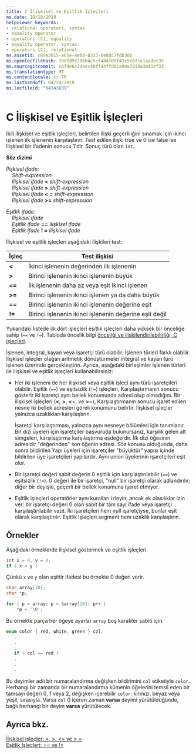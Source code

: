 ```yaml
---
title: C İlişkisel ve Eşitlik İşleçleri
ms.date: 10/18/2018
helpviewer_keywords:
- relational operators, syntax
- equality operator
- operators [C], equality
- equality operator, syntax
- operators [C], relational
ms.assetid: c89a3815-a65e-4e0d-8333-0e8dc7fdb30b
ms.openlocfilehash: 78dfd9f208b4c5cf484f0ff43c5e07ce1aadec35
ms.sourcegitcommit: c6f8e6c2daec40ff4effd8ca99a7014a3b41ef33
ms.translationtype: MT
ms.contentlocale: tr-TR
ms.lasthandoff: 04/24/2019
ms.locfileid: "64343839"
---
```

# <a name="c-relational-and-equality-operators"></a>C İlişkisel ve Eşitlik İşleçleri

İkili ilişkisel ve eşitlik işleçleri, belirtilen ilişki geçerliliğini sınamak için ikinci işlenen ilk işlenenin karşılaştırın. Test edilen ilişki true ve 0 ise false ise ilişkisel bir ifadenin sonucu 1'dir. Sonuç türü olan `int`.

**Söz dizimi**

*İlişkisel ifade*:<br/>
&nbsp;&nbsp;&nbsp;&nbsp;*Shift-expression*<br/>
&nbsp;&nbsp;&nbsp;&nbsp;*İlişkisel ifade* **&lt;** *shift-expression*<br/>
&nbsp;&nbsp;&nbsp;&nbsp;*İlişkisel ifade* **>** *shift-expression*<br/>
&nbsp;&nbsp;&nbsp;&nbsp;*İlişkisel ifade* **&lt; =** *shift-expression*<br/>
&nbsp;&nbsp;&nbsp;&nbsp;*İlişkisel ifade* **>=** *shift-expression*<br/>

*Eşitlik ifade*:<br/>
&nbsp;&nbsp;&nbsp;&nbsp;*İlişkisel ifade*<br/>
&nbsp;&nbsp;&nbsp;&nbsp;*Eşitlik ifade* **==** *ilişkisel ifade*<br/>
&nbsp;&nbsp;&nbsp;&nbsp;*Eşitlik ifade* **! =** *ilişkisel ifade*

İlişkisel ve eşitlik işleçleri aşağıdaki ilişkileri test:

|İşleç|Test ilişkisi|
|--------------|-------------------------|
|**&lt;**|İkinci işlenenin değerinden ilk işlenenin|
|**>**|Birinci işlenenin ikinci işlenenin büyük|
|**&lt;=**|İlk işlenenin daha az veya eşit ikinci işlenen|
|**>=**|Birinci işlenenin ikinci işlenen ya da daha büyük|
|**==**|Birinci işlenenin ikinci işlenenin değerine eşit|
|**\!=**|Birinci işlenenin ikinci işlenenin değerine eşit değil|

Yukarıdaki listede ilk dört işleçleri eşitlik işleçleri daha yüksek bir önceliğe sahip (`==` ve `!=`). Tabloda öncelik bilgi [önceliği ve ilişkilendirilebilirliği, C işleçleri](../c-language/precedence-and-order-of-evaluation.md).

İşlenen, integral, kayan veya işaretçi türü olabilir. İşlenen türleri farklı olabilir. İlişkisel işleçler olağan aritmetik dönüştürmeler integral ve kayan türü işlenen üzerinde gerçekleştirin. Ayrıca, aşağıdaki birleşimler işlenen türleri ile ilişkisel ve eşitlik işleçleri kullanabilirsiniz:

- Her iki işleneni de her ilişkisel veya eşitlik işleci aynı türü işaretçileri olabilir. Eşitlik (`==`) ve eşitsizlik (`!=`) işleçleri, Karşılaştırmanın sonucu gösterir iki işaretçi aynı bellek konumunda adresi olup olmadığını. Bir ilişkisel işleçleri (**\<**, **>**, **\<**=, ve **>**=), Karşılaştırmanın sonucu işaret edilen nesne iki bellek adresleri göreli konumunu belirtir. İlişkisel işleçler yalnızca uzaklıkları karşılaştırın.

   İşaretçi karşılaştırması, yalnızca aynı nesneye bölümleri için tanımlanır. Bir dizi üyeleri için işaretçiler başvuruda bulunursanız, karşılık gelen alt simgeleri, karşılaştırma karşılaştırma eşdeğerdir. İlk dizi öğesinin adresidir "değerinden" son öğenin adresi. Söz konusu olduğunda, daha sonra bildirilen Yapı üyeleri için işaretçiler "büyüktür" yapısı içinde bildirilen üye işaretçileri yapılardır. Aynı union üyelerinin işaretçileri eşit olur.

- Bir işaretçi değeri sabit değerin 0 eşitlik için karşılaştırılabilir (`==`) ve eşitsizlik (`!=`). 0 değeri ile bir işaretçi, "null" bir işaretçi olarak adlandırılır; diğer bir deyişle, geçerli bir bellek konumuna işaret etmiyor.

- Eşitlik işleçleri operatörler aynı kuralları izleyin, ancak ek olasılıklar izin ver: bir işaretçi değeri 0 olan sabit bir tam sayı ifade veya işaretçi karşılaştırılabilir `void`. İki işaretçileri hem null işaretçiyse, bunlar eşit olarak karşılaştırılır. Eşitlik işleçleri segment hem uzaklık karşılaştırın.

## <a name="examples"></a>Örnekler

Aşağıdaki örneklerde ilişkisel göstermek ve eşitlik işleçleri.

```C
int x = 0, y = 0;
if ( x < y )
```

Çünkü `x` ve `y` olan eşittir ifadesi bu örnekte 0 değeri verir.

```C
char array[10];
char *p;

for ( p = array; p < &array[10]; p++ )
    *p = '\0';
```

Bu örnekte parça her öğeye ayarlar `array` boş karakter sabiti için.

```C
enum color { red, white, green } col;
   .
   .
   .
   if ( col == red )
   .
   .
   .
```

Bu deyimler adlı bir numaralandırma değişken bildirimini `col` etiketiyle `color`. Herhangi bir zamanda bir numaralandırma kümenin öğelerini temsil eden bir tamsayı değeri 0, 1 veya 2, değişken içerebilir `color`: kırmızı, beyaz veya yeşil, sırasıyla. Varsa `col` 0 içeren zaman **varsa** deyimi yürütüldüğünde, bağlı herhangi bir deyim **varsa** yürütülecek.

## <a name="see-also"></a>Ayrıca bkz.

[İlişkisel işleçler: \<, >, \<= ve > =](../cpp/relational-operators-equal-and-equal.md)<br/>
[Eşitlik İşleçleri: == ve !=](../cpp/equality-operators-equal-equal-and-exclpt-equal.md)
